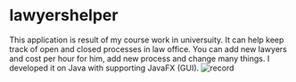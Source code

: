 # lawyershelper
This application is result of my course work in universuity. It can help keep track of open and closed processes in law office. You can add new lawyers and cost per hour for him, add new process and change many things.  I developed it on Java with supporting JavaFX (GUI).
![record](https://github.com/zkellYz/lawyershelper/blob/master/github%20design/how%20it%20work.gif)
